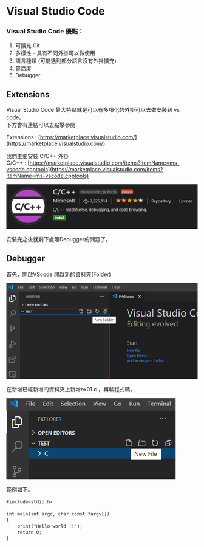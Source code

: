 # Visual Studio Code

### Visual Studio Code 優點：

1. 可擴充 Git  
2. 多樣性 - 具有不同外掛可以做使用  
3. 語言種類 \(可能遇到部分語言沒有外掛擴充\)  
4. 靈活度  
5. Debugger

## Extensions 

Visual Studio Code 最大特點就是可以有多項化的外掛可以去做安裝到 vs code。  
下方會有連結可以去點擊參閱

Extensions : [https://marketplace.visualstudio.com/](https://marketplace.visualstudio.com/)

我們主要安裝 C/C++ 外掛   
C/C++ : [https://marketplace.visualstudio.com/items?itemName=ms-vscode.cpptools](https://marketplace.visualstudio.com/items?itemName=ms-vscode.cpptools)

![](../.gitbook/assets/image%20%281%29.png)

安裝完之後就剩下處理Debugger的問題了。

## Debugger

首先，開啟VScode 開啟新的資料夾\(Folder\)

![](../.gitbook/assets/image%20%282%29.png)



在新增已經新增的資料夾上新增ex01.c ，再輸程式碼。

![](../.gitbook/assets/image%20%283%29.png)

範例如下。

```text
#include<stdio.h>

int main(int argc, char const *argv[])
{
    print("Hello world !!");
    return 0;
}
```


